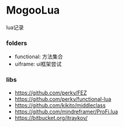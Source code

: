 # MogooLua
lua记录

### folders
- functional: 方法集合
- uiframe: ui框架尝试

### libs
- https://github.com/perky/FEZ
- https://github.com/perky/functional-lua 
- https://github.com/kikito/middleclass
- https://github.com/mindreframer/ProFi.lua
- https://bitbucket.org/itraykov/
